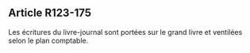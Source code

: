 Article R123-175
----
Les écritures du livre-journal sont portées sur le grand livre et ventilées
selon le plan comptable.
